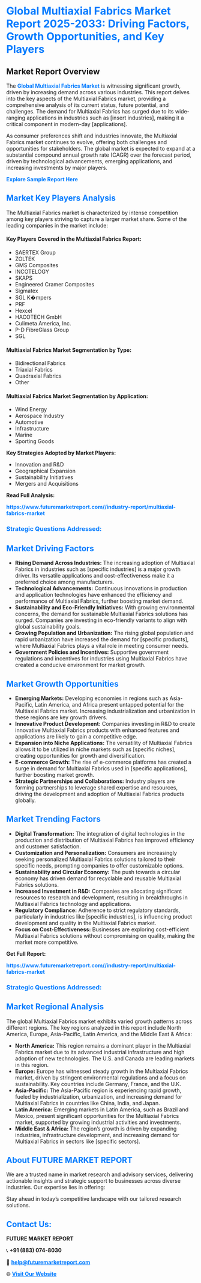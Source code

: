 <h1 style="color: #007BFF;">Global Multiaxial Fabrics Market Report 2025-2033: Driving Factors, Growth Opportunities, and Key Players</h1>

<section id="overview">
<h2>Market Report Overview</h2>
<p>The <a href="https://www.futuremarketreport.com//industry-report/multiaxial-fabrics-market" style="color: #007BFF; text-decoration: none;"><strong>Global Multiaxial Fabrics Market</strong></a> is witnessing significant growth, driven by increasing demand across various industries. This report delves into the key aspects of the Multiaxial Fabrics market, providing a comprehensive analysis of its current status, future potential, and challenges. The demand for Multiaxial Fabrics has surged due to its wide-ranging applications in industries such as [insert industries], making it a critical component in modern-day [applications].</p>
<p>As consumer preferences shift and industries innovate, the Multiaxial Fabrics market continues to evolve, offering both challenges and opportunities for stakeholders. The global market is expected to expand at a substantial compound annual growth rate (CAGR) over the forecast period, driven by technological advancements, emerging applications, and increasing investments by major players.</p>
</section>

<section id="overview">
<p><a href="https://www.futuremarketreport.com//request-sample/reportId=59638" style="color: #007BFF; text-decoration: none;"><strong>Explore Sample Report Here</strong></a></p>
</section>

<section id="key-players">
<h2 style="color: #007BFF;">Market Key Players Analysis</h2>
<p>The Multiaxial Fabrics market is characterized by intense competition among key players striving to capture a larger market share. Some of the leading companies in the market include:</p>
<h4>Key Players Covered in the Multiaxial Fabrics Report:</h4>
<ul><li>SAERTEX Group</li><li>ZOLTEK</li><li>GMS Composites</li><li>INCOTELOGY</li><li>SKAPS</li><li>Engineered Cramer Composites</li><li>Sigmatex</li><li>SGL K�mpers</li><li>PRF</li><li>Hexcel</li><li>HACOTECH GmbH</li><li>Culimeta America, Inc.</li><li>P-D FibreGlass Group</li><li>SGL</li></ul>
<h4>Multiaxial Fabrics Market Segmentation by Type:</h4>
<ul><li>Bidirectional Fabrics</li><li>Triaxial Fabrics</li><li>Quadraxial Fabrics</li><li>Other</li></ul>

<h4>Multiaxial Fabrics Market Segmentation by Application:</h4>
<ul><li>Wind Energy</li><li>Aerospace Industry</li><li>Automotive</li><li>Infrastructure</li><li>Marine</li><li>Sporting Goods</li></ul>
<p><strong>Key Strategies Adopted by Market Players:</strong></p>
<ul>
<li>Innovation and R&D</li>
<li>Geographical Expansion</li>
<li>Sustainability Initiatives</li>
<li>Mergers and Acquisitions</li>
</ul>
</section>

<section>
<p><strong>Read Full Analysis: </strong></p><a href="https://www.futuremarketreport.com//industry-report/multiaxial-fabrics-market" style="color: #007BFF; text-decoration: none;"><strong>https://www.futuremarketreport.com//industry-report/multiaxial-fabrics-market</strong></a>
<h3 style="color: #007BFF;">Strategic Questions Addressed:</h3>
</section>

<section id="driving-factors">
<h2 style="color: #007BFF;">Market Driving Factors</h2>
<ul>
<li><strong>Rising Demand Across Industries:</strong> The increasing adoption of Multiaxial Fabrics in industries such as [specific industries] is a major growth driver. Its versatile applications and cost-effectiveness make it a preferred choice among manufacturers.</li>
<li><strong>Technological Advancements:</strong> Continuous innovations in production and application technologies have enhanced the efficiency and performance of Multiaxial Fabrics, further boosting market demand.</li>
<li><strong>Sustainability and Eco-Friendly Initiatives:</strong> With growing environmental concerns, the demand for sustainable Multiaxial Fabrics solutions has surged. Companies are investing in eco-friendly variants to align with global sustainability goals.</li>
<li><strong>Growing Population and Urbanization:</strong> The rising global population and rapid urbanization have increased the demand for [specific products], where Multiaxial Fabrics plays a vital role in meeting consumer needs.</li>
<li><strong>Government Policies and Incentives:</strong> Supportive government regulations and incentives for industries using Multiaxial Fabrics have created a conducive environment for market growth.</li>
</ul>
</section>

<section id="growth-opportunities">
<h2 style="color: #007BFF;">Market Growth Opportunities</h2>
<ul>
<li><strong>Emerging Markets:</strong> Developing economies in regions such as Asia-Pacific, Latin America, and Africa present untapped potential for the Multiaxial Fabrics market. Increasing industrialization and urbanization in these regions are key growth drivers.</li>
<li><strong>Innovative Product Development:</strong> Companies investing in R&D to create innovative Multiaxial Fabrics products with enhanced features and applications are likely to gain a competitive edge.</li>
<li><strong>Expansion into Niche Applications:</strong> The versatility of Multiaxial Fabrics allows it to be utilized in niche markets such as [specific niches], creating opportunities for growth and diversification.</li>
<li><strong>E-commerce Growth:</strong> The rise of e-commerce platforms has created a surge in demand for Multiaxial Fabrics used in [specific applications], further boosting market growth.</li>
<li><strong>Strategic Partnerships and Collaborations:</strong> Industry players are forming partnerships to leverage shared expertise and resources, driving the development and adoption of Multiaxial Fabrics products globally.</li>
</ul>
</section>

<section id="trending-factors">
<h2 style="color: #007BFF;">Market Trending Factors</h2>
<ul>
<li><strong>Digital Transformation:</strong> The integration of digital technologies in the production and distribution of Multiaxial Fabrics has improved efficiency and customer satisfaction.</li>
<li><strong>Customization and Personalization:</strong> Consumers are increasingly seeking personalized Multiaxial Fabrics solutions tailored to their specific needs, prompting companies to offer customizable options.</li>
<li><strong>Sustainability and Circular Economy:</strong> The push towards a circular economy has driven demand for recyclable and reusable Multiaxial Fabrics solutions.</li>
<li><strong>Increased Investment in R&D:</strong> Companies are allocating significant resources to research and development, resulting in breakthroughs in Multiaxial Fabrics technology and applications.</li>
<li><strong>Regulatory Compliance:</strong> Adherence to strict regulatory standards, particularly in industries like [specific industries], is influencing product development and quality in the Multiaxial Fabrics market.</li>
<li><strong>Focus on Cost-Effectiveness:</strong> Businesses are exploring cost-efficient Multiaxial Fabrics solutions without compromising on quality, making the market more competitive.</li>
</ul>
</section>

<section>
<p><strong>Get Full Report: </strong></p><a href="https://www.futuremarketreport.com//industry-report/multiaxial-fabrics-market" style="color: #007BFF; text-decoration: none;"><strong>https://www.futuremarketreport.com//industry-report/multiaxial-fabrics-market</strong></a>
<h3 style="color: #007BFF;">Strategic Questions Addressed:</h3>
</section>


<section id="regional-analysis">
<h2 style="color: #007BFF;">Market Regional Analysis</h2>
<p>The global Multiaxial Fabrics market exhibits varied growth patterns across different regions. The key regions analyzed in this report include North America, Europe, Asia-Pacific, Latin America, and the Middle East & Africa:</p>
<ul>
<li><strong>North America:</strong> This region remains a dominant player in the Multiaxial Fabrics market due to its advanced industrial infrastructure and high adoption of new technologies. The U.S. and Canada are leading markets in this region.</li>
<li><strong>Europe:</strong> Europe has witnessed steady growth in the Multiaxial Fabrics market, driven by stringent environmental regulations and a focus on sustainability. Key countries include Germany, France, and the U.K.</li>
<li><strong>Asia-Pacific:</strong> The Asia-Pacific region is experiencing rapid growth, fueled by industrialization, urbanization, and increasing demand for Multiaxial Fabrics in countries like China, India, and Japan.</li>
<li><strong>Latin America:</strong> Emerging markets in Latin America, such as Brazil and Mexico, present significant opportunities for the Multiaxial Fabrics market, supported by growing industrial activities and investments.</li>
<li><strong>Middle East & Africa:</strong> The region’s growth is driven by expanding industries, infrastructure development, and increasing demand for Multiaxial Fabrics in sectors like [specific sectors].</li>
</ul>
</section>

<footer>
<h2 style="color: #007BFF;">About FUTURE MARKET REPORT</h2>
<p>We are a trusted name in market research and advisory services, delivering actionable insights and strategic support to businesses across diverse industries. Our expertise lies in offering:</p>

<p>Stay ahead in today’s competitive landscape with our tailored research solutions.</p>

<h2 style="color: #007BFF;">Contact Us:</h2>
<p><strong>FUTURE MARKET REPORT</strong></p>
<p>📞 <strong>+91 (883) 074-8030</strong></p>
<p>📧 <strong><a href="mailto:help@futuremarketreport.com" style="color: #007BFF;">help@futuremarketreport.com</a></strong></p>
<p>🌐 <strong><a href="https://www.futuremarketreport.com/" style="color: #007BFF;">Visit Our Website</a></strong></p>
</footer>